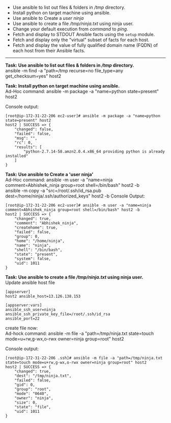 * Use ansible to list out files & folders in */tmp* directory.
* Install python on target machine using ansible.
* Use ansible to Create a *user ninja*
* Use ansible to create a file */tmp/ninja.txt* using ninja user.
* Change your default execution from *command* to *ping*.
* Fetch and display to STDOUT Ansible facts using the `setup` module.
* Fetch and display only the "virtual" subset of facts for each host.
* Fetch and display the value of fully qualified domain name (FQDN) of each host from their Ansible facts.  
----------------------------------------------------------------------------------------------------------------  
**Task: Use ansible to list out files & folders in */tmp* directory.**  
ansible -m find -a "path=/tmp recurse=no file_type=any get_checksum=yes" host2  





**Task: Install python on target machine using ansible.**  
Ad-Hoc command: ansible -m package -a "name=python state=present" host2  

Console output:  
```
[root@ip-172-31-22-206 ec2-user]# ansible -m package -a "name=python state=present" host2  
host2 | SUCCESS => {
    "changed": false,
    "failed": false,
    "msg": "",
    "rc": 0,
    "results": [
        "python-2.7.14-58.amzn2.0.4.x86_64 providing python is already installed"  
    ]
}
```
**Task: Use ansible to Create a 'user ninja'**  
Ad-Hoc command: ansible -m user -a "name=ninja comment=Abhishek_ninja group=root shell=/bin/bash" host2 -b  
                ansible -m copy -a "src=/root/.ssh/id_rsa.pub dest=/home/ninja/.ssh/authorized_keys" host2 -b
Console Output:  
```
[root@ip-172-31-22-206 ec2-user]# ansible -m user -a "name=ninja comment=Abhishek_ninja group=root shell=/bin/bash" host2 -b
host2 | SUCCESS => {
    "changed": true,
    "comment": "Abhishek_ninja",
    "createhome": true,
    "failed": false,
    "group": 0,
    "home": "/home/ninja",
    "name": "ninja",
    "shell": "/bin/bash",
    "state": "present",
    "system": false,
    "uid": 1011
}
```
**Task: Use ansible to create a file */tmp/ninja.txt* using ninja user.**   
Update ansible host file  
```
[appserver]
host2 ansible_host=13.126.138.153

[appserver:vars]
ansible_ssh_user=ninja
ansible_ssh_private_key_file=/root/.ssh/id_rsa
ansible_port=22
```
create file now:  
Ad-hock command: ansible -m file -a "path=/tmp/ninja.txt state=touch mode=u+rw,g-wx,o-rwx owner=ninja group=root" host2  

Console output:  
```
[root@ip-172-31-22-206 .ssh]# ansible -m file -a "path=/tmp/ninja.txt state=touch mode=u+rw,g-wx,o-rwx owner=ninja group=root" host2
host2 | SUCCESS => {
    "changed": true,
    "dest": "/tmp/ninja.txt",
    "failed": false,
    "gid": 0,
    "group": "root",
    "mode": "0640",
    "owner": "ninja",
    "size": 0,
    "state": "file",
    "uid": 1011
}
```

